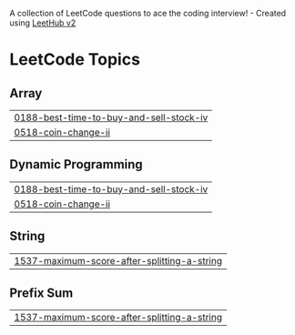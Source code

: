 A collection of LeetCode questions to ace the coding interview! - Created using [LeetHub v2](https://github.com/arunbhardwaj/LeetHub-2.0)
<!---LeetCode Topics Start-->
# LeetCode Topics
## Array
|  |
| ------- |
| [0188-best-time-to-buy-and-sell-stock-iv](https://github.com/nitinsahu2003/LeetCode/tree/master/0188-best-time-to-buy-and-sell-stock-iv) |
| [0518-coin-change-ii](https://github.com/nitinsahu2003/LeetCode/tree/master/0518-coin-change-ii) |
## Dynamic Programming
|  |
| ------- |
| [0188-best-time-to-buy-and-sell-stock-iv](https://github.com/nitinsahu2003/LeetCode/tree/master/0188-best-time-to-buy-and-sell-stock-iv) |
| [0518-coin-change-ii](https://github.com/nitinsahu2003/LeetCode/tree/master/0518-coin-change-ii) |
## String
|  |
| ------- |
| [1537-maximum-score-after-splitting-a-string](https://github.com/nitinsahu2003/LeetCode/tree/master/1537-maximum-score-after-splitting-a-string) |
## Prefix Sum
|  |
| ------- |
| [1537-maximum-score-after-splitting-a-string](https://github.com/nitinsahu2003/LeetCode/tree/master/1537-maximum-score-after-splitting-a-string) |
<!---LeetCode Topics End-->
